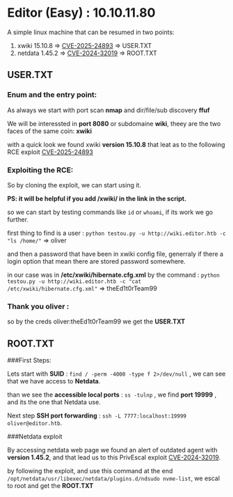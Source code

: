 # Editor (Easy) : 10.10.11.80
A simple linux machine that can be resumed in two points:
  1. xwiki 15.10.8 => [CVE-2025-24893](https://github.com/Artemir7/CVE-2025-24893-EXP) => USER.TXT
  2. netdata 1.45.2 => [CVE-2024-32019](https://github.com/AzureADTrent/CVE-2024-32019-POC) => ROOT.TXT

## USER.TXT
### Enum and the entry point:
As always we start with port scan **nmap** and dir/file/sub discovery **ffuf**

We will be interessted in **port 8080** or subdomaine **wiki**, theey are the two faces of the same coin: **xwiki**

with a quick look we found xwiki **version 15.10.8** that leat as to the following RCE exploit [CVE-2025-24893](https://github.com/Artemir7/CVE-2025-24893-EXP)


### Exploiting the RCE:
So by cloning the exploit, we can start using it.

**PS: it will be helpful if you add /xwiki/ in the link in the script.**

so we can start by testing commands like `id` or `whoami`, if its work we go further.

first thing to find is a user : `python testou.py -u http://wiki.editor.htb -c "ls /home/"` => oliver

and then a password that have been in xwiki config file, generraly if there a login option that mean there are stored password somewhere.

in our case was in **/etc/xwiki/hibernate.cfg.xml** by the command : `python testou.py -u http://wiki.editor.htb -c "cat /etc/xwiki/hibernate.cfg.xml"` => theEd1t0rTeam99

### Thank you oliver :

so by the creds oliver:theEd1t0rTeam99 we get the **USER.TXT**

## ROOT.TXT
###First Steps:

Lets start with **SUID** : `find / -perm -4000 -type f 2>/dev/null` , we can see that we have access to **Netdata**.

than we see the **accessible local ports** : `ss -tulnp` , we find **port 19999** , and its the one that Netdata use.

Next step **SSH port forwarding** : `ssh -L 7777:localhost:19999 oliver@editor.htb`.

###Netdata exploit

By accessing netdata web page we found an alert of outdated agent with **version 1.45.2**, and that lead us to this PrivEscal exploit [CVE-2024-32019](https://github.com/AzureADTrent/CVE-2024-32019-POC). 

by following the exploit, and use this command at the end `/opt/netdata/usr/libexec/netdata/plugins.d/ndsudo nvme-list`, we escal to root and get the **ROOT.TXT**



